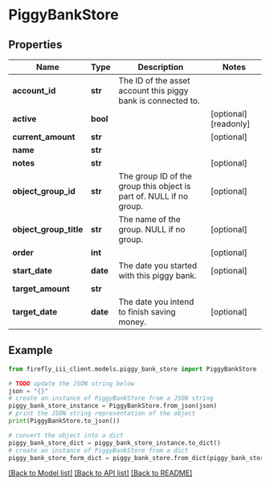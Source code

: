# PiggyBankStore


## Properties

Name | Type | Description | Notes
------------ | ------------- | ------------- | -------------
**account_id** | **str** | The ID of the asset account this piggy bank is connected to. | 
**active** | **bool** |  | [optional] [readonly] 
**current_amount** | **str** |  | [optional] 
**name** | **str** |  | 
**notes** | **str** |  | [optional] 
**object_group_id** | **str** | The group ID of the group this object is part of. NULL if no group. | [optional] 
**object_group_title** | **str** | The name of the group. NULL if no group. | [optional] 
**order** | **int** |  | [optional] 
**start_date** | **date** | The date you started with this piggy bank. | [optional] 
**target_amount** | **str** |  | 
**target_date** | **date** | The date you intend to finish saving money. | [optional] 

## Example

```python
from firefly_iii_client.models.piggy_bank_store import PiggyBankStore

# TODO update the JSON string below
json = "{}"
# create an instance of PiggyBankStore from a JSON string
piggy_bank_store_instance = PiggyBankStore.from_json(json)
# print the JSON string representation of the object
print(PiggyBankStore.to_json())

# convert the object into a dict
piggy_bank_store_dict = piggy_bank_store_instance.to_dict()
# create an instance of PiggyBankStore from a dict
piggy_bank_store_form_dict = piggy_bank_store.from_dict(piggy_bank_store_dict)
```
[[Back to Model list]](../README.md#documentation-for-models) [[Back to API list]](../README.md#documentation-for-api-endpoints) [[Back to README]](../README.md)


